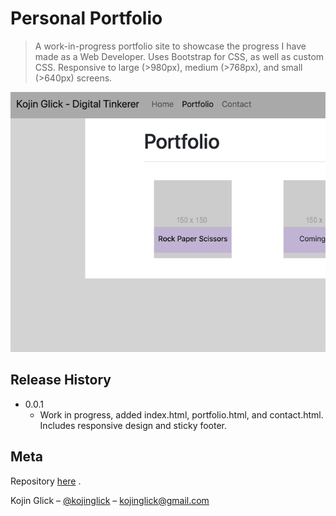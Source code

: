 # Personal Portfolio
> A work-in-progress portfolio site to showcase the progress I have made as a Web Developer. Uses Bootstrap for CSS, as well as custom CSS. Responsive to large (>980px), medium (>768px), and small (>640px) screens.

![](./Assets/Images/PortfolioWeb.png)

## Release History

* 0.0.1
    * Work in progress, added index.html, portfolio.html, and contact.html. Includes responsive design and sticky footer.

## Meta
Repository [here](https://github.com/moonstripe11/hw2-portfolio) .

Kojin Glick – [@kojinglick](https://twitter.com/kojinglick) – kojinglick@gmail.com
